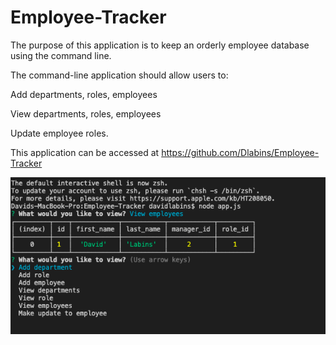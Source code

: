 # Employee-Tracker
The purpose of this application is to keep an orderly employee database using the command line. 

The command-line application should allow users to:

Add departments, roles, employees

View departments, roles, employees

Update employee roles.

This application can be accessed at https://github.com/Dlabins/Employee-Tracker

![snapshot](screenshot/tracker.png)
